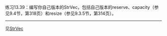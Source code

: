 练习13.39：编写你自己版本的StrVec，包括自己版本的reserve、capacity（参见9.4节，第318页）和resize（参见9.3.5节，第314页）。

---

见[StrVec](./example_StrVec)
